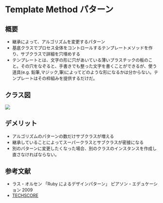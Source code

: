 # Template Method パターン

## 概要

- 継承によって、アルゴリズムを変更するパターン
- 基底クラスでプロセス全体をコントロールするテンプレートメソッドを作り、サブクラスで詳細を穴埋めする
- テンプレートとは、文字の形に穴があいている薄いプラスチックの板のこと。その穴をなぞると、手書きでも整った文字を書くことができるが、使う道具(e.g. 鉛筆,マジック,筆)によってどのような形になるかは分からない。テンプレートはその枠組みを提供するだけだ。

## クラス図

![](https://i.imgur.com/r5eBUaO.png)

## デメリット

- アルゴリズムのパターンの数だけサブクラスが増える
- 継承していることによってスーパークラスとサブクラスが密接になる
- 別のパターンに変更したくなった場合、別のクラスのインスタンスを作成し直さなければならない。

## 参考文献

- ラス・オルセン 「Ruby によるデザインパターン」 ピアソン・エデュケーション 2009
- [TECHSCORE](https://www.techscore.com/tech/DesignPattern/TemplateMethod)
